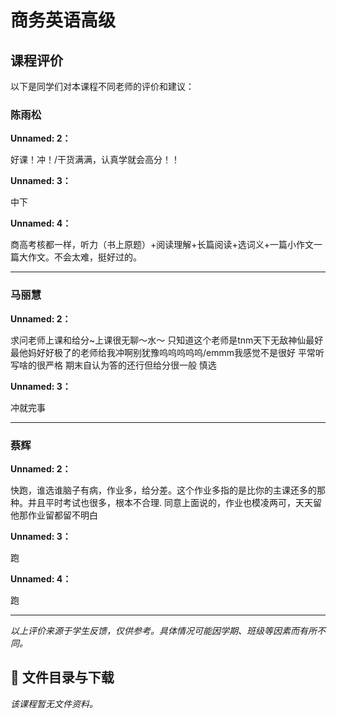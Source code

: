 # 商务英语高级

## 课程评价

以下是同学们对本课程不同老师的评价和建议：

### 陈雨松

**Unnamed: 2：**

好课！冲！/干货满满，认真学就会高分！！

**Unnamed: 3：**

中下

**Unnamed: 4：**

商高考核都一样，听力（书上原题）+阅读理解+长篇阅读+选词义+一篇小作文一篇大作文。不会太难，挺好过的。

---

### 马丽慧

**Unnamed: 2：**

求问老师上课和给分~上课很无聊～水～ 只知道这个老师是tnm天下无敌神仙最好最他妈好好极了的老师给我冲啊别犹豫呜呜呜呜呜/emmm我感觉不是很好 平常听写啥的很严格 期末自认为答的还行但给分很一般 慎选

**Unnamed: 3：**

冲就完事

---

### 蔡辉

**Unnamed: 2：**

快跑，谁选谁脑子有病，作业多，给分差。这个作业多指的是比你的主课还多的那种。并且平时考试也很多，根本不合理.                      同意上面说的，作业也模凌两可，天天留他那作业留都留不明白

**Unnamed: 3：**

跑

**Unnamed: 4：**

跑

---

*以上评价来源于学生反馈，仅供参考。具体情况可能因学期、班级等因素而有所不同。*
## 📄 文件目录与下载

_该课程暂无文件资料。_
